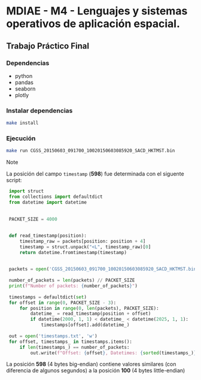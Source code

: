# MDIAE - M4 - Lenguajes y sistemas operativos de aplicación espacial.

## Trabajo Práctico Final

### Dependencias
* python
* pandas
* seaborn
* plotly

### Instalar dependencias

```bash
make install
```

### Ejecución

```bash
make run CGSS_20150603_091700_10020150603085920_SACD_HKTMST.bin
```

 > [!NOTE]
 >
 > La posición del campo ```timestamp``` (**598**) fue determinada con el siguente script:
 > ```python
>  import struct
>  from collections import defaultdict
>  from datetime import datetime
>  
>  
>  PACKET_SIZE = 4000
>  
>  
>  def read_timestamp(position):
>      timestamp_raw = packets[position: position + 4]
>      timestamp = struct.unpack("<L", timestamp_raw)[0]
>      return datetime.fromtimestamp(timestamp)
>  
>  
>  packets = open('CGSS_20150603_091700_10020150603085920_SACD_HKTMST.bin', 'rb').read()
>  
>  number_of_packets = len(packets) // PACKET_SIZE
>  print(f"Number of packets: {number_of_packets}")
>  
>  timestamps = defaultdict(set)
>  for offset in range(0, PACKET_SIZE - 3):
>      for position in range(0, len(packets), PACKET_SIZE):
>          datetime_ = read_timestamp(position + offset)
>          if datetime(2000, 1, 1) < datetime_ < datetime(2025, 1, 1):
>              timestamps[offset].add(datetime_)
>  
>  out = open('timestamps.txt', 'w')
>  for offset, timestamps_ in timestamps.items():
>      if len(timestamps_) == number_of_packets:
>          out.write(f"Offset: {offset}, Datetimes: {sorted(timestamps_)}\n")
>  ```
>
> La posición **598** (4 bytes big-endian) contiene valores similares (con diferencia de algunos segundos) a la posición **100** (4 bytes little-endian)
> 
